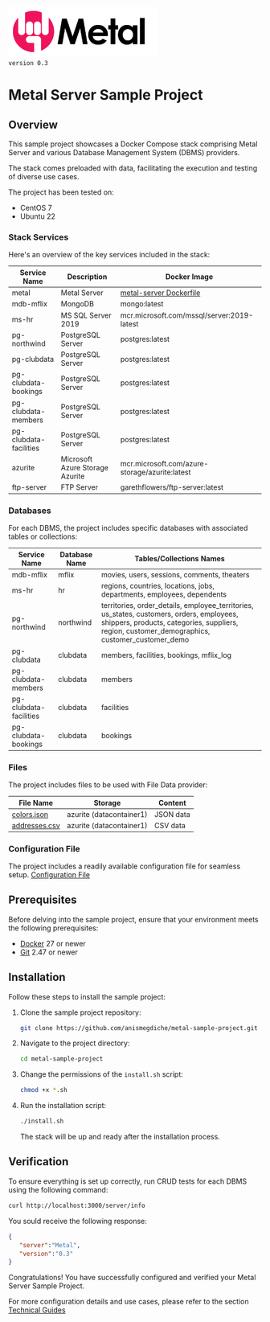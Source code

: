 <img src="metal-logo.png" style="height: 100px;"/><br><span style="font-size: 1em"> `version 0.3`</span>

# Metal Server Sample Project

## Overview

This sample project showcases a Docker Compose stack comprising Metal Server and various Database Management System (DBMS) providers.

The stack comes preloaded with data, facilitating the execution and testing of diverse use cases.

The project has been tested on:

- CentOS 7
- Ubuntu 22

### Stack Services

Here's an overview of the key services included in the stack:

| Service Name           | Description                     | Docker Image                                                                                                               |
| ---------------------- | ------------------------------- | -------------------------------------------------------------------------------------------------------------------------- |
| metal                  | Metal Server                    | [metal-server Dockerfile](https://github.com/anismegdiche/metal-sample-project/blob/master/sample/metal-server/dockerfile) |
| mdb-mflix              | MongoDB                         | mongo:latest                                                                                                               |
| ms-hr                  | MS SQL Server 2019              | mcr.microsoft.com/mssql/server:2019-latest                                                                                 |
| pg-northwind           | PostgreSQL Server               | postgres:latest                                                                                                            |
| pg-clubdata            | PostgreSQL Server               | postgres:latest                                                                                                            |
| pg-clubdata-bookings   | PostgreSQL Server               | postgres:latest                                                                                                            |
| pg-clubdata-members    | PostgreSQL Server               | postgres:latest                                                                                                            |
| pg-clubdata-facilities | PostgreSQL Server               | postgres:latest                                                                                                            |
| azurite                | Microsoft Azure Storage Azurite | mcr.microsoft.com/azure-storage/azurite:latest                                                                             |
| ftp-server             | FTP Server                      | garethflowers/ftp-server:latest                                                                                            |

### Databases

For each DBMS, the project includes specific databases with associated tables or collections:

| Service Name           | Database Name | Tables/Collections Names                                                                                                                                                                    |
| ---------------------- | ------------- | ------------------------------------------------------------------------------------------------------------------------------------------------------------------------------------------- |
| mdb-mflix              | mflix         | movies, users, sessions, comments, theaters                                                                                                                                                 |
| ms-hr                  | hr            | regions, countries, locations, jobs, departments, employees, dependents                                                                                                                     |
| pg-northwind           | northwind     | territories, order_details, employee_territories, us_states, customers, orders, employees, shippers, products, categories, suppliers, region, customer_demographics, customer_customer_demo |
| pg-clubdata            | clubdata      | members, facilities, bookings, mflix_log                                                                                                                                                    |
| pg-clubdata-members    | clubdata      | members                                                                                                                                                                                     |
| pg-clubdata-facilities | clubdata      | facilities                                                                                                                                                                                  |
| pg-clubdata-bookings   | clubdata      | bookings                                                                                                                                                                                    |

### Files

The project includes files to be used with File Data provider:

| File Name                                                                                                                  | Storage                  | Content   |
| -------------------------------------------------------------------------------------------------------------------------- | ------------------------ | --------- |
| [colors.json](https://github.com/anismegdiche/metal-sample-project/blob/0.2/sample/azurite/datacontainer1/colors.json)     | azurite (datacontainer1) | JSON data |
| [addresses.csv](https://github.com/anismegdiche/metal-sample-project/blob/0.2/sample/azurite/datacontainer1/addresses.csv) | azurite (datacontainer1) | CSV data  |

### Configuration File

The project includes a readily available configuration file for seamless setup.
[Configuration File](https://github.com/anismegdiche/metal-server/blob/main/config/config-sample-docker.yml)

## Prerequisites

Before delving into the sample project, ensure that your environment meets the following prerequisites:

- [Docker](https://www.docker.com/) 27 or newer
- [Git](https://git-scm.com/) 2.47 or newer

## Installation

Follow these steps to install the sample project:

1. Clone the sample project repository:

   ```bash
   git clone https://github.com/anismegdiche/metal-sample-project.git
   ```

2. Navigate to the project directory:

   ```bash
   cd metal-sample-project
   ```

3. Change the permissions of the `install.sh` script:

   ```bash
   chmod +x *.sh
   ```

4. Run the installation script:

   ```bash
   ./install.sh
   ```

   The stack will be up and ready after the installation process.

## Verification

To ensure everything is set up correctly, run CRUD tests for each DBMS using the following command:

```bash
curl http://localhost:3000/server/info
```

You sould receive the following response:

```json
{
   "server":"Metal",
   "version":"0.3"
}
```
Congratulations! You have successfully configured and verified your Metal Server Sample Project.

For more configuration details and use cases, please refer to the section [Technical Guides](https://metal-docs-sh3b0.kinsta.page/guides/technical-guides.html)
